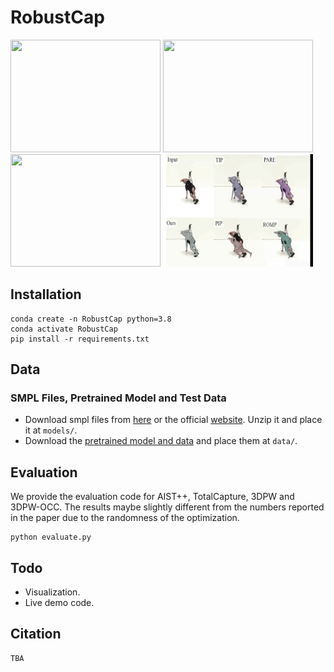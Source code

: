 # RobustCap

[comment]: <> (Code for our SIGGRAPH ASIA 2023 [paper]&#40;&#41; "Fusing Monocular Images and Sparse IMU Signals for Real-time Human)

[comment]: <> (Motion Capture". This repository contains the system implementation and evaluation. See [Project Page]&#40;&#41;.)
<div align="left">
<img src="assets/occlusion.gif" width="240" height="180"> <img src="assets/sports.gif" width="240" height="180"> <img src="assets/dark.gif" width="240" height="180">
<img src="assets/comparison.gif" width="240" height="180">
<br>
</div>

## Installation
```
conda create -n RobustCap python=3.8
conda activate RobustCap
pip install -r requirements.txt
```
## Data
### SMPL Files, Pretrained Model and Test Data
- Download smpl files from [here](https://drive.google.com/file/d/1lsHC3mupzGqrzHEkXlXwKWXtw5d8Fxr3/view?usp=drive_link) or the official [website](https://smpl.is.tue.mpg.de/). Unzip it and place it at `models/`. 
- Download the [pretrained model and data](https://drive.google.com/file/d/1oDnFd8h4mTCSYKD4zEA0AL3b6qUeUtvl/view?usp=drive_link) and place them at `data/`.
## Evaluation
We provide the evaluation code for AIST++, TotalCapture, 3DPW and 3DPW-OCC. The results maybe slightly different from the numbers reported in the paper due to the randomness of the optimization.
```
python evaluate.py
```
## Todo
- Visualization.
- Live demo code.
## Citation  
```
TBA
```
